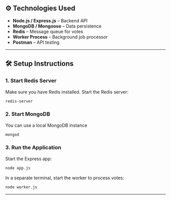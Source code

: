 ## ⚙️ Technologies Used

- **Node.js / Express.js** – Backend API
- **MongoDB / Mongoose** – Data persistence
- **Redis** – Message queue for votes
- **Worker Process** – Background job processor
- **Postman** – API testing

---

## 🛠️ Setup Instructions


### 1. **Start Redis Server**

Make sure you have Redis installed. Start the Redis server:

```bash
redis-server
```

### 2. **Start MongoDB**

You can use a local MongoDB instance 

```bash
mongod
```


### 3. **Run the Application**

Start the Express app:

```bash
node app.js
```

In a separate terminal, start the worker to process votes:

```bash
node worker.js
```

---
